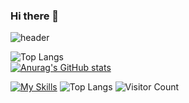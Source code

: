 ### Hi there 👋

![header](https://capsule-render.vercel.app/api?type=venom&color=auto&height=300&section=header&text=I'm%20lihuibear&fontSize=90)


![Top Langs](https://github-readme-stats.vercel.app/api/top-langs/?username=lihuibear4&layout=compact&theme=tokyonight)
<br>
[![Anurag's GitHub stats](https://github-readme-stats.vercel.app/api?username=lihuibear4)](https://github.com/anuraghazra/github-readme-stats)
<br>
<!--
<img src="https://komarev.com/ghpvc/?username=lihuibear4&abbreviated=true" />
-->
[![My Skills](https://skillicons.dev/icons?i=js,html,css,bootstrap,java,python,cpp,idea,ai,linux)](https://skillicons.dev)
![Top Langs](https://github-readme-stats.vercel.app/api/top-langs/?username=lihuibear4&layout=compact&theme=tokyonight)
![Visitor Count](https://profile-counter.glitch.me/all-smile/count.svg)
